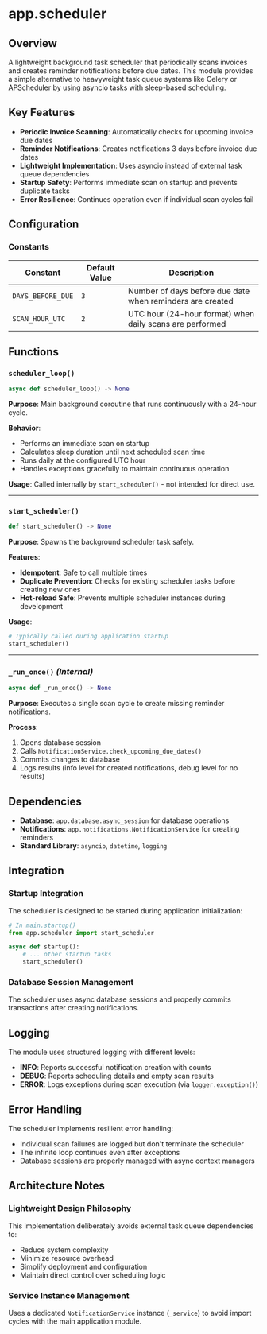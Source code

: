 <!--
This documentation was auto-generated by Claude on 2025-05-31T16-00-06.
Source file: ./src/backend/app/scheduler.py
-->

# app.scheduler

## Overview

A lightweight background task scheduler that periodically scans invoices and creates reminder notifications before due dates. This module provides a simple alternative to heavyweight task queue systems like Celery or APScheduler by using asyncio tasks with sleep-based scheduling.

## Key Features

- **Periodic Invoice Scanning**: Automatically checks for upcoming invoice due dates
- **Reminder Notifications**: Creates notifications 3 days before invoice due dates
- **Lightweight Implementation**: Uses asyncio instead of external task queue dependencies
- **Startup Safety**: Performs immediate scan on startup and prevents duplicate tasks
- **Error Resilience**: Continues operation even if individual scan cycles fail

## Configuration

### Constants

| Constant | Default Value | Description |
|----------|---------------|-------------|
| `DAYS_BEFORE_DUE` | `3` | Number of days before due date when reminders are created |
| `SCAN_HOUR_UTC` | `2` | UTC hour (24-hour format) when daily scans are performed |

## Functions

### `scheduler_loop()`

```python
async def scheduler_loop() -> None
```

**Purpose**: Main background coroutine that runs continuously with a 24-hour cycle.

**Behavior**:
- Performs an immediate scan on startup
- Calculates sleep duration until next scheduled scan time
- Runs daily at the configured UTC hour
- Handles exceptions gracefully to maintain continuous operation

**Usage**: Called internally by `start_scheduler()` - not intended for direct use.

---

### `start_scheduler()`

```python
def start_scheduler() -> None
```

**Purpose**: Spawns the background scheduler task safely.

**Features**:
- **Idempotent**: Safe to call multiple times
- **Duplicate Prevention**: Checks for existing scheduler tasks before creating new ones
- **Hot-reload Safe**: Prevents multiple scheduler instances during development

**Usage**:
```python
# Typically called during application startup
start_scheduler()
```

---

### `_run_once()` *(Internal)*

```python
async def _run_once() -> None
```

**Purpose**: Executes a single scan cycle to create missing reminder notifications.

**Process**:
1. Opens database session
2. Calls `NotificationService.check_upcoming_due_dates()`
3. Commits changes to database
4. Logs results (info level for created notifications, debug level for no results)

## Dependencies

- **Database**: `app.database.async_session` for database operations
- **Notifications**: `app.notifications.NotificationService` for creating reminders
- **Standard Library**: `asyncio`, `datetime`, `logging`

## Integration

### Startup Integration

The scheduler is designed to be started during application initialization:

```python
# In main.startup()
from app.scheduler import start_scheduler

async def startup():
    # ... other startup tasks
    start_scheduler()
```

### Database Session Management

The scheduler uses async database sessions and properly commits transactions after creating notifications.

## Logging

The module uses structured logging with different levels:

- **INFO**: Reports successful notification creation with counts
- **DEBUG**: Reports scheduling details and empty scan results  
- **ERROR**: Logs exceptions during scan execution (via `logger.exception()`)

## Error Handling

The scheduler implements resilient error handling:
- Individual scan failures are logged but don't terminate the scheduler
- The infinite loop continues even after exceptions
- Database sessions are properly managed with async context managers

## Architecture Notes

### Lightweight Design Philosophy

This implementation deliberately avoids external task queue dependencies to:
- Reduce system complexity
- Minimize resource overhead
- Simplify deployment and configuration
- Maintain direct control over scheduling logic

### Service Instance Management  

Uses a dedicated `NotificationService` instance (`_service`) to avoid import cycles with the main application module.